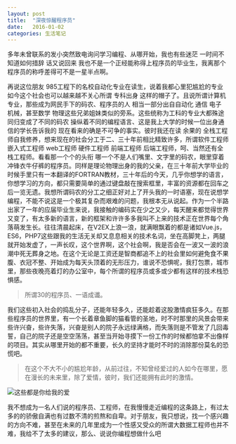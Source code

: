 ```yaml
---
layout: post
title:  "深夜惊醒程序员"
date:   2016-01-02
categories: 生活笔记
---
```

多年未曾联系的发小突然致电询问学习编程、从哪开始，我也有些迷茫 一时间不知道如何措辞 话又说回来 我也不是一个正经能称得上程序员的毕业生，我离那个程序员的称呼差得可不是一星半点啊。

再说这位朋友 985工程下的名校自动化专业在读生，说着我都心里犯尴尬的专业 如今这个社会也可以越来越不关心所谓 专科出身 这样的帽子了。且说所谓计算机专业，那些成为网民手下的码农、程序员的人 相当一部分出自自动化 通信 电子 机械，甚至数学 物理这些兄弟姐妹类似的旁系。这些统称为工科的专业大都殊途同归变成了不同的码农 操纵着不同的编程语言、这是我上大学的时候一位出身通信的学长告诉我的 现在看来的确是不可争的事实。彼时我还在读 余果的 全栈工程师自我修养，想来现在的社会分工于二、三十年前相比精致许多，所谓软件工程师 嵌入式工程师 web工程师 硬件工程师 前端工程师 后端工程师，呵、当然还有全栈工程师。看看那一个个的头衔 哪一个不是人们嘴里、文字里的码农，眼里穿着冲锋衣牛仔裤的程序员。同样是理论物理出身的我的父亲，在三十年前大学毕业的时候手里只有一本翻译的FORTRAN教材，三十年后的今天，几乎你想学的语言，你想学习的方向，都只需要简单的通过键盘敲在搜索框里，丰富的资源都在回车之后一览无遗。我想所谓码农的分工之细正好对上了开头我的一时语塞，现在说想学编程，不能不说这是一个极其复杂而艰难的问题，我根本无从说起。作为一个半路出家了一年的应届毕业生来说，我接触的编码实在少之又少，每天醒来都觉得世界又变了，有太多新的语言，新的框架和许许多多我叫不上来的技术正在世界每个角落萌发生长。往往清晨起床，在V2EX上浪一浪，就满眼飘着的都是诸如Vue.js，ES6，PHP7这些跟我的生活无关却又息息相关的技术名词，坐在高脚凳上，两腿就开始发虚了，一声长叹，这个世界啊，这个社会啊，我是否会在一波又一波的浪潮中死无葬身之地。在这个无论是工资还是智商都追不上的社会里如何避免食不果腹、衣冠不整、开始成为每天头顶着的无形压力，谁说不恐惧呢，我打包票，城市里，那些夜晚亮着灯的办公室中，每个所谓的程序员或多或少都有这样的技术栈恐惧感。
>所谓30的程序员、一语成谶。

我们这些初入社会的捣乱分子，还能年轻多久，还能趁着这股激情疯狂多久。在那些程序员的世界里，有一个长着章鱼脚的猫看管的圣地，时不时那里的风景会带来些许兴奋，些许失落，兴奋是别人的院子永远绿满格，而失落则是不管发了几回毒誓，自己的院子还是空空荡荡，甚至当开始寻摸下一份工作的时候都怕拿不出像样的项目。其实从哪里开始的都不重要，长久的坚持才能时不时的消除那份莫名的恐慌吧。
>在这个不大不小的尴尬年龄，从前过往，不知曾经爱过的人如今在哪里，愿在漫长的未来里，除了爱情，彼时，我们还能拥有此时的激情。


![这些都是你给我的爱](/TempBlogs/img/pictures/20160102.jpeg)

我不想成为一名人们说的程序员、工程师，在我慢慢走近编程的这条路上，有过太多的的骄傲自满也有过数不清的煎熬和自卑。对于朋友，我只想说，找一个感兴趣的方向不难，甚至在未来的几年里成为一个性感又受众的所谓大数据工程师也并不难，我给不了太多的建议，那么、说说你编程想做什么吧